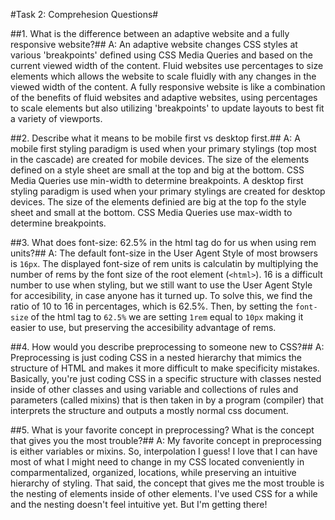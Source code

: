 #Task 2: Comprehesion Questions#

##1. What is the difference between an adaptive website and a fully responsive website?##
 A: An adaptive website changes CSS styles at various 'breakpoints' defined using CSS Media Queries and based on the current viewed width of the content. Fluid websites use percentages to size elements which allows the website to scale fluidly with any changes in the viewed width of the content. A fully responsive website is like a combination of the benefits of fluid websites and adaptive websites, using percentages to scale elements but also utilizing 'breakpoints' to update layouts to best fit a variety of viewports.

##2. Describe what it means to be mobile first vs desktop first.##
 A: A mobile first styling paradigm is used when your primary stylings (top most in the cascade) are created for mobile devices. The size of the elements defined on a style sheet are small at the top and big at the bottom. CSS Media Queries use min-width to determine breakpoints. A desktop first styling paradigm is used when your primary stylings are created for desktop devices.  The size of the elements definied are big at the top fo the style sheet and small at the bottom. CSS Media Queries use max-width to determine breakpoints. 

##3. What does font-size: 62.5% in the html tag do for us when using rem units?##
 A: The default font-size in the User Agent Style of most browsers is `16px`. The displayed font-size of rem units is calculatin by multiplying the number of rems by the font size of the root element (`<html>`). 16 is a difficult number to use when styling, but we still want to use the User Agent Style for accesibility, in case anyone has it turned up. To solve this, we find the ratio of 10 to 16 in percentages, which is 62.5%. Then, by setting the `font-size` of the html tag to `62.5%` we are setting `1rem` equal to `10px` making it easier to use, but preserving the accesibility advantage of rems.

##4. How would you describe preprocessing to someone new to CSS?##
 A: Preprocessing is just coding CSS in a nested hierarchy that mimics the structure of HTML and makes it more difficult to make specificity mistakes. Basically, you're just coding CSS in a specific structure with classes nested inside of other classes and using variable and collections of rules and parameters (called mixins) that is then taken in by a program (compiler) that interprets the structure and outputs a mostly normal css document.

##5. What is your favorite concept in preprocessing? What is the concept that gives you the most trouble?##
 A: My favorite concept in preprocessing is either variables or mixins. So, interpolation I guess! I love that I can have most of what I might need to change in my CSS located conveniently in comparmentalized, organized, locations, while preserving an intuitive hierarchy of styling. That said, the concept that gives me the most trouble is the nesting of elements inside of other elements. I've used CSS for a while and the nesting doesn't feel intuitive yet. But I'm getting there!